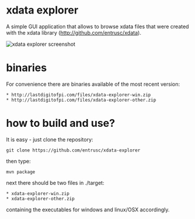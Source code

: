 xdata explorer
==============
A simple GUI application that allows to browse xdata files that were created with
the xdata library (http://github.com/entrusc/xdata).

![xdata explorer screenshot](http://lastdigitofpi.com/files/xdata-explorer-screenshot.png "xdata explorer screenshot")

binaries
========
For convenience there are binaries available of the most recent version:

    * http://lastdigitofpi.com/files/xdata-explorer-win.zip
    * http://lastdigitofpi.com/files/xdata-explorer-other.zip

how to build and use?
=====================
It is easy - just clone the repository:

    git clone https://github.com/entrusc/xdata-explorer

then type:

    mvn package

next there should be two files in ./target:

    * xdata-explorer-win.zip
    * xdata-explorer-other.zip

containing the executables for windows and linux/OSX accordingly.


